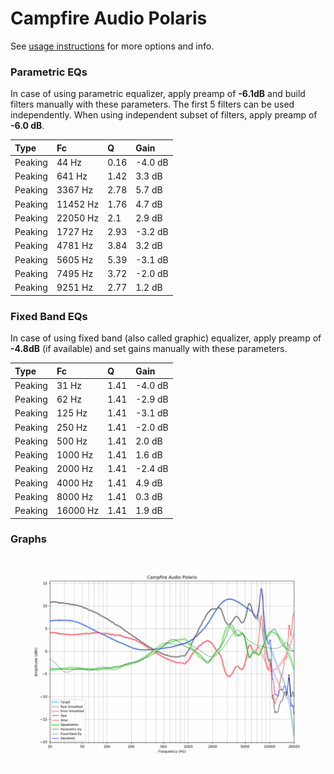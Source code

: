 # Campfire Audio Polaris
See [usage instructions](https://github.com/jaakkopasanen/AutoEq#usage) for more options and info.

### Parametric EQs
In case of using parametric equalizer, apply preamp of **-6.1dB** and build filters manually
with these parameters. The first 5 filters can be used independently.
When using independent subset of filters, apply preamp of **-6.0 dB**.

| Type    | Fc       |    Q | Gain    |
|:--------|:---------|:-----|:--------|
| Peaking | 44 Hz    | 0.16 | -4.0 dB |
| Peaking | 641 Hz   | 1.42 | 3.3 dB  |
| Peaking | 3367 Hz  | 2.78 | 5.7 dB  |
| Peaking | 11452 Hz | 1.76 | 4.7 dB  |
| Peaking | 22050 Hz | 2.1  | 2.9 dB  |
| Peaking | 1727 Hz  | 2.93 | -3.2 dB |
| Peaking | 4781 Hz  | 3.84 | 3.2 dB  |
| Peaking | 5605 Hz  | 5.39 | -3.1 dB |
| Peaking | 7495 Hz  | 3.72 | -2.0 dB |
| Peaking | 9251 Hz  | 2.77 | 1.2 dB  |

### Fixed Band EQs
In case of using fixed band (also called graphic) equalizer, apply preamp of **-4.8dB**
(if available) and set gains manually with these parameters.

| Type    | Fc       |    Q | Gain    |
|:--------|:---------|:-----|:--------|
| Peaking | 31 Hz    | 1.41 | -4.0 dB |
| Peaking | 62 Hz    | 1.41 | -2.9 dB |
| Peaking | 125 Hz   | 1.41 | -3.1 dB |
| Peaking | 250 Hz   | 1.41 | -2.0 dB |
| Peaking | 500 Hz   | 1.41 | 2.0 dB  |
| Peaking | 1000 Hz  | 1.41 | 1.6 dB  |
| Peaking | 2000 Hz  | 1.41 | -2.4 dB |
| Peaking | 4000 Hz  | 1.41 | 4.9 dB  |
| Peaking | 8000 Hz  | 1.41 | 0.3 dB  |
| Peaking | 16000 Hz | 1.41 | 1.9 dB  |

### Graphs
![](./Campfire%20Audio%20Polaris.png)